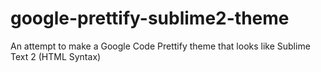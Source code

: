 google-prettify-sublime2-theme
==============================

An attempt to make a Google Code Prettify theme that looks like Sublime Text 2 (HTML Syntax)